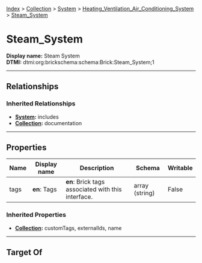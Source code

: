 [Index](../../../Index.md) > [Collection](../../Collection.md) > [System](../System.md) > [Heating_Ventilation_Air_Conditioning_System](Heating_Ventilation_Air_Conditioning_System.md) > [Steam_System](#)
# Steam_System

**Display name:** Steam System<br />
**DTMI:** dtmi:org:brickschema:schema:Brick:Steam_System;1

---

## Relationships

### Inherited Relationships
* **[System](../System.md):** includes
* **[Collection](../../Collection.md):** documentation

---

## Properties

|Name|Display name|Description|Schema|Writable|
|-|-|-|-|-|
|tags|**en**: Tags|**en**: Brick tags associated with this interface.|array (string)|False|
### Inherited Properties
* **[Collection](../../Collection.md):** customTags, externalIds, name

---

## Target Of
